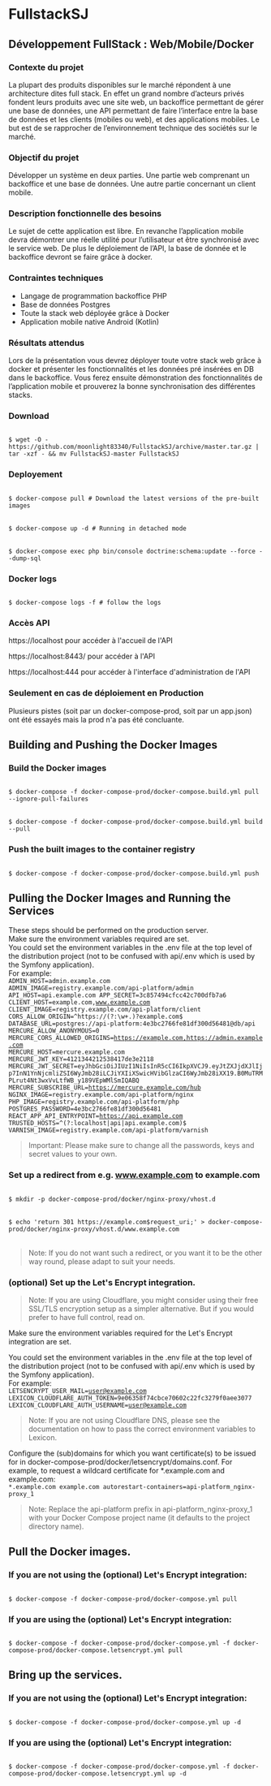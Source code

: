 # FullstackSJ

## Développement FullStack : Web/Mobile/Docker

### Contexte du projet
La plupart des produits disponibles sur le marché répondent à une architecture dites full stack.
En effet un grand nombre d’acteurs privés fondent leurs produits avec une site web, un
backoffice permettant de gérer une base de données, une API permettant de faire l’interface
entre la base de données et les clients (mobiles ou web), et des applications mobiles. Le but est
de se rapprocher de l’environnement technique des sociétés sur le marché.

### Objectif du projet
Développer un système en deux parties. Une partie web comprenant un backoffice et une base
de données. Une autre partie concernant un client mobile.

### Description fonctionnelle des besoins
Le sujet de cette application est libre. En revanche l’application mobile devra démontrer une réelle
utilité pour l’utilisateur et être synchronisé avec le service web. De plus le déploiement de l’API,
la base de donnée et le backoffice devront se faire grâce à docker.

### Contraintes techniques
- Langage de programmation backoffice PHP
- Base de données Postgres
- Toute la stack web déployée grâce à Docker
- Application mobile native Android (Kotlin)

### Résultats attendus
Lors de la présentation vous devrez déployer toute votre stack web grâce à docker et présenter
les fonctionnalités et les données pré insérées en DB dans le backoffice. Vous ferez ensuite
démonstration des fonctionnalités de l’application mobile et prouverez la bonne synchronisation
des différentes stacks.

### Download
<code>
$ wget -O - https://github.com/moonlight83340/FullstackSJ/archive/master.tar.gz | tar -xzf - && mv FullstackSJ-master FullstackSJ
</code>

### Deployement
<code>
$ docker-compose pull # Download the latest versions of the pre-built images
</code>
<br/>
<code>
$ docker-compose up -d # Running in detached mode
</code>
<br/>
<code>
$ docker-compose exec php bin/console doctrine:schema:update --force --dump-sql
</code>

### Docker logs
<code>
$ docker-compose logs -f # follow the logs
</code>

### Accès API
https://localhost pour accéder à l'accueil de l'API

https://localhost:8443/ pour accéder à l'API

https://localhost:444 pour accéder à l'interface d'administration de l'API

### Seulement en cas de déploiement en Production
Plusieurs pistes (soit par un docker-compose-prod, soit par un app.json) ont été essayés mais la prod n'a pas été concluante.

## Building and Pushing the Docker Images

### Build the Docker images
<code>
$ docker-compose -f docker-compose-prod/docker-compose.build.yml pull --ignore-pull-failures
</code>
<br/>
<code>
$ docker-compose -f docker-compose-prod/docker-compose.build.yml build --pull
</code>

### Push the built images to the container registry
<code>
$ docker-compose -f docker-compose-prod/docker-compose.build.yml push
</code>

## Pulling the Docker Images and Running the Services
These steps should be performed on the production server.
<br/>
Make sure the environment variables required are set.
<br/>
You could set the environment variables in the .env file at the top level of the distribution project (not to be confused with api/.env which is used by the Symfony application). 
<br/>
For example:
<code>
ADMIN_HOST=admin.example.com
ADMIN_IMAGE=registry.example.com/api-platform/admin
API_HOST=api.example.com
APP_SECRET=3c857494cfcc42c700dfb7a6
CLIENT_HOST=example.com,www.example.com
CLIENT_IMAGE=registry.example.com/api-platform/client
CORS_ALLOW_ORIGIN=^https://(?:\w+\.)?example\.com$
DATABASE_URL=postgres://api-platform:4e3bc2766fe81df300d56481@db/api
MERCURE_ALLOW_ANONYMOUS=0
MERCURE_CORS_ALLOWED_ORIGINS=https://example.com,https://admin.example.com
MERCURE_HOST=mercure.example.com
MERCURE_JWT_KEY=4121344212538417de3e2118
MERCURE_JWT_SECRET=eyJhbGciOiJIUzI1NiIsInR5cCI6IkpXVCJ9.eyJtZXJjdXJlIjp7InN1YnNjcmliZSI6WyJmb28iLCJiYXIiXSwicHVibGlzaCI6WyJmb28iXX19.B0MuTRMPLrut4Nt3wxVvLtfWB_y189VEpWMlSmIQABQ
MERCURE_SUBSCRIBE_URL=https://mercure.example.com/hub
NGINX_IMAGE=registry.example.com/api-platform/nginx
PHP_IMAGE=registry.example.com/api-platform/php
POSTGRES_PASSWORD=4e3bc2766fe81df300d56481
REACT_APP_API_ENTRYPOINT=https://api.example.com
TRUSTED_HOSTS=^(?:localhost|api|api\.example\.com)$
VARNISH_IMAGE=registry.example.com/api-platform/varnish
</code>

<blockquote>
Important: Please make sure to change all the passwords, keys and secret values to your own.
</blockquote>
  
### Set up a redirect from e.g. www.example.com to example.com
<code>
$ mkdir -p docker-compose-prod/docker/nginx-proxy/vhost.d
</code>
<br/>
<code>
$ echo 'return 301 https://example.com$request_uri;' > docker-compose-prod/docker/nginx-proxy/vhost.d/www.example.com
</code>
<br/>
<blockquote>
Note: If you do not want such a redirect, or you want it to be the other way round, please adapt to suit your needs.
</blockquote>

### (optional) Set up the Let's Encrypt integration.
<blockquote>
Note: If you are using Cloudflare, you might consider using their free SSL/TLS encryption setup as a simpler alternative. But if you would prefer to have full control, read on.
</blockquote>
Make sure the environment variables required for the Let's Encrypt integration are set.

You could set the environment variables in the .env file at the top level of the distribution project (not to be confused with api/.env which is used by the Symfony application). 
<br/>
For example:
<code>
LETSENCRYPT_USER_MAIL=user@example.com
LEXICON_CLOUDFLARE_AUTH_TOKEN=9e06358f74cbce70602c22fc3279f0aee3077
LEXICON_CLOUDFLARE_AUTH_USERNAME=user@example.com
</code>
<blockquote>
Note: If you are not using Cloudflare DNS, please see the documentation on how to pass the correct environment variables to Lexicon.
</blockquote>
Configure the (sub)domains for which you want certificate(s) to be issued for in docker-compose-prod/docker/letsencrypt/domains.conf. For example, to request a wildcard certificate for *.example.com and example.com:

<code>
*.example.com example.com autorestart-containers=api-platform_nginx-proxy_1
</code>

<blockquote>
Note: Replace the api-platform prefix in api-platform_nginx-proxy_1 with your Docker Compose project name (it defaults to the project directory name).
</blockquote>

## Pull the Docker images.

### If you are not using the (optional) Let's Encrypt integration:
<code>
$ docker-compose -f docker-compose-prod/docker-compose.yml pull
</code>

### If you are using the (optional) Let's Encrypt integration:
<code>
$ docker-compose -f docker-compose-prod/docker-compose.yml -f docker-compose-prod/docker-compose.letsencrypt.yml pull
</code>

## Bring up the services.

### If you are not using the (optional) Let's Encrypt integration:
<code>
$ docker-compose -f docker-compose-prod/docker-compose.yml up -d
</code>

### If you are using the (optional) Let's Encrypt integration:
<code>
$ docker-compose -f docker-compose-prod/docker-compose.yml -f docker-compose-prod/docker-compose.letsencrypt.yml up -d
</code>


